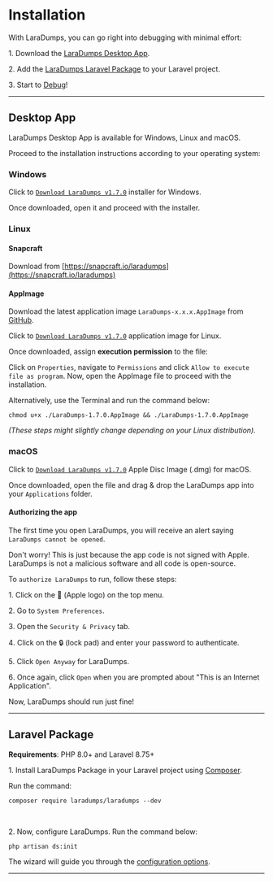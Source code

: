 # Installation

With LaraDumps, you can go right into debugging with minimal effort:

1․ Download the [LaraDumps Desktop App](get-started/installation?id=desktop-app).

2․ Add the [LaraDumps Laravel Package](get-started/installation?id=laravel-package) to your Laravel project.

3․ Start to [Debug](laravel/debug/usage)!

---

## Desktop App

LaraDumps Desktop App is available for Windows, Linux and macOS.

Proceed to the installation instructions according to your operating system:

<!--LaraDumpsVersion-->

### **Windows**

Click to [`Download LaraDumps v1.7.0`](https://github.com/laradumps/app/releases/download/v1.7.0/LaraDumps-Setup-1.7.0.exe) installer for Windows.

Once downloaded, open it and proceed with the installer.

### **Linux**

#### Snapcraft

Download from [https://snapcraft.io/laradumps](https://snapcraft.io/laradumps)

#### AppImage

Download the latest application image `LaraDumps-x.x.x.AppImage` from [GitHub](https://github.com/laradumps/app/releases).

Click to [`Download LaraDumps v1.7.0`](https://github.com/laradumps/app/releases/download/v1.7.0/LaraDumps-1.7.0.AppImage) application image for Linux.

Once downloaded, assign **execution permission** to the file:

Click on `Properties`, navigate to `Permissions` and click `Allow to execute file as program`. Now, open the AppImage file to proceed with the installation.

Alternatively, use the Terminal and run the command below:

```shell
chmod u+x ./LaraDumps-1.7.0.AppImage && ./LaraDumps-1.7.0.AppImage
```

*(These steps might slightly change depending on your Linux distribution).*

### **macOS**

Click to [`Download LaraDumps v1.7.0`](https://github.com/laradumps/app/releases/download/v1.7.0/LaraDumps-1.7.0-universal.dmg) Apple Disc Image (.dmg) for macOS.

Once downloaded, open the file and drag & drop the LaraDumps app into your `Applications` folder.

#### Authorizing the app

The first time you open LaraDumps, you will receive an alert saying `LaraDumps cannot be opened`.

Don't worry! This is just because the app code is not signed with Apple. LaraDumps is not a malicious software and all code is open-source.

To `authorize LaraDumps` to run, follow these steps:

1․ Click on the  (Apple logo) on the top menu.

2․ Go to `System Preferences`.

3․ Open the `Security & Privacy` tab.

4․ Click on the 🔒 (lock pad) and enter your password to authenticate.

5․ Click `Open Anyway` for LaraDumps.

6․ Once again, click `Open` when you are prompted about "This is an Internet Application".

Now, LaraDumps should run just fine!

<!--EndOfLaraDumpsVersion-->
---

## Laravel Package

**Requirements**: PHP 8.0+ and Laravel 8.75+

1․ Install LaraDumps Package in your Laravel project using [Composer](https://getcomposer.org).

Run the command:

```shell
composer require laradumps/laradumps --dev
```

<br/>

2․ Now, configure LaraDumps. Run the command below:

```shell
php artisan ds:init
```

The wizard will guide you through the [configuration options](get-started/configuration.md).

---
